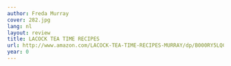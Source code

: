```yaml
---
author: Freda Murray
cover: 282.jpg
lang: nl
layout: review
title: LACOCK TEA TIME RECIPES
url: http://www.amazon.com/LACOCK-TEA-TIME-RECIPES-MURRAY/dp/B000RY5LQC?SubscriptionId=0VMG0VFGBMRWVRA58R02&tag=ldvd-20&linkCode=xm2&camp=2025&creative=165953&creativeASIN=B000RY5LQC
year: 0
---
```

